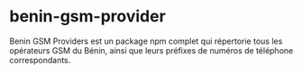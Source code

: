 # benin-gsm-provider
Benin GSM Providers est un package npm complet qui répertorie tous les opérateurs GSM du Bénin, ainsi que leurs préfixes de numéros de téléphone correspondants.
